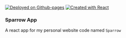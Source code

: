 [![Deployed on Github-pages](https://img.shields.io/badge/Deployed%20on-gh--pages-orange)](https://dchima.github.io/sparrow)
[![Created with React](https://img.shields.io/badge/created%20with-REACT-brightgreen)](https://github.com/facebook/create-react-app)

### Sparrow App
A react app for my personal website code named `Sparrow`

